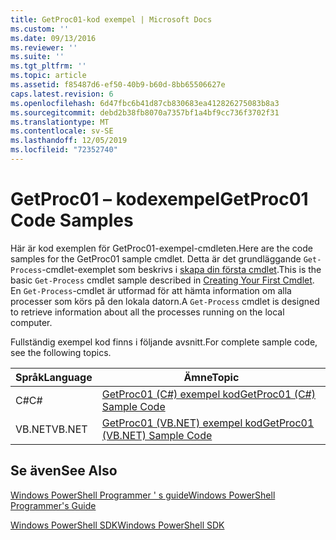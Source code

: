 ```yaml
---
title: GetProc01-kod exempel | Microsoft Docs
ms.custom: ''
ms.date: 09/13/2016
ms.reviewer: ''
ms.suite: ''
ms.tgt_pltfrm: ''
ms.topic: article
ms.assetid: f85487d6-ef50-40b9-b60d-8bb65506627e
caps.latest.revision: 6
ms.openlocfilehash: 6d47fbc6b41d87cb830683ea412826275083b8a3
ms.sourcegitcommit: debd2b38fb8070a7357bf1a4bf9cc736f3702f31
ms.translationtype: MT
ms.contentlocale: sv-SE
ms.lasthandoff: 12/05/2019
ms.locfileid: "72352740"
---
```

# <a name="getproc01-code-samples"></a><span data-ttu-id="65249-102">GetProc01 – kodexempel</span><span class="sxs-lookup"><span data-stu-id="65249-102">GetProc01 Code Samples</span></span>

<span data-ttu-id="65249-103">Här är kod exemplen för GetProc01-exempel-cmdleten.</span><span class="sxs-lookup"><span data-stu-id="65249-103">Here are the code samples for the GetProc01 sample cmdlet.</span></span> <span data-ttu-id="65249-104">Detta är det grundläggande `Get-Process`-cmdlet-exemplet som beskrivs i [skapa din första cmdlet](../cmdlet/creating-a-cmdlet-without-parameters.md).</span><span class="sxs-lookup"><span data-stu-id="65249-104">This is the basic `Get-Process` cmdlet sample described in [Creating Your First Cmdlet](../cmdlet/creating-a-cmdlet-without-parameters.md).</span></span> <span data-ttu-id="65249-105">En `Get-Process`-cmdlet är utformad för att hämta information om alla processer som körs på den lokala datorn.</span><span class="sxs-lookup"><span data-stu-id="65249-105">A `Get-Process` cmdlet is designed to retrieve information about all the processes running on the local computer.</span></span>

<span data-ttu-id="65249-106">Fullständig exempel kod finns i följande avsnitt.</span><span class="sxs-lookup"><span data-stu-id="65249-106">For complete sample code, see the following topics.</span></span>

|<span data-ttu-id="65249-107">Språk</span><span class="sxs-lookup"><span data-stu-id="65249-107">Language</span></span>|<span data-ttu-id="65249-108">Ämne</span><span class="sxs-lookup"><span data-stu-id="65249-108">Topic</span></span>|
|--------------|-----------|
|<span data-ttu-id="65249-109">C#</span><span class="sxs-lookup"><span data-stu-id="65249-109">C#</span></span>|[<span data-ttu-id="65249-110">GetProc01 (C#) exempel kod</span><span class="sxs-lookup"><span data-stu-id="65249-110">GetProc01 (C#) Sample Code</span></span>](./getproc01-csharp-sample-code.md)|
|<span data-ttu-id="65249-111">VB.NET</span><span class="sxs-lookup"><span data-stu-id="65249-111">VB.NET</span></span>|[<span data-ttu-id="65249-112">GetProc01 (VB.NET) exempel kod</span><span class="sxs-lookup"><span data-stu-id="65249-112">GetProc01 (VB.NET) Sample Code</span></span>](./getproc01-vb-net-sample-code.md)|

## <a name="see-also"></a><span data-ttu-id="65249-113">Se även</span><span class="sxs-lookup"><span data-stu-id="65249-113">See Also</span></span>

[<span data-ttu-id="65249-114">Windows PowerShell Programmer ' s guide</span><span class="sxs-lookup"><span data-stu-id="65249-114">Windows PowerShell Programmer's Guide</span></span>](./windows-powershell-programmer-s-guide.md)

[<span data-ttu-id="65249-115">Windows PowerShell SDK</span><span class="sxs-lookup"><span data-stu-id="65249-115">Windows PowerShell SDK</span></span>](../windows-powershell-reference.md)
